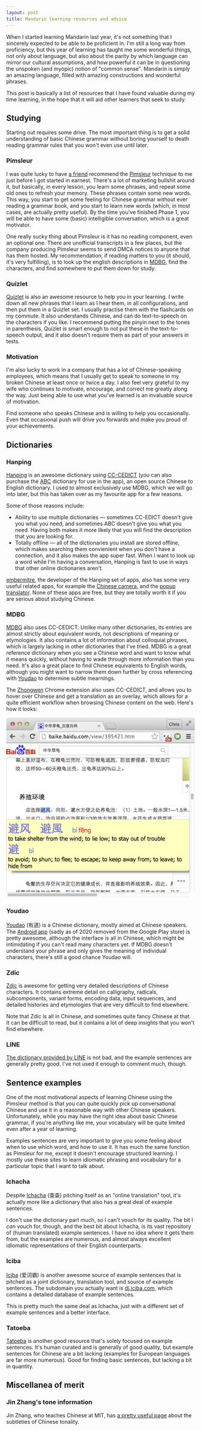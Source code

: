 ```yaml
---
layout: post
title: Mandarin learning resources and advice
---
```


When I started learning Mandarin last year, it's not something that I sincerely
expected to be able to be proficient in. I'm still a long way from proficiency,
but this year of learning has taught me some wonderful things, not only about
language, but also about the parity by which language can mirror our cultural
assumptions, and how powerful it can be in questioning the unspoken (and
myopic) notion of "common sense". Mandarin is simply an amazing language,
filled with amazing constructions and wonderful phrases.

This post is basically a list of resources that I have found valuable during my
time learning, in the hope that it will aid other learners that seek to study.

## Studying

Starting out requires some drive. The most important thing is to get a solid
understanding of basic Chinese grammar without boring yourself to death reading
grammar rules that you won't even use until later.

### Pimsleur

I was quite lucky to have [a friend][Carlos] recommend the
[Pimsleur][] technique to me just before I got started in earnest. There's a
lot of marketing bullshit around it, but basically, in every lesson, you learn
some phrases, and repeat some old ones to refresh your memory. These phrases
contain some new words. This way, you start to get some feeling for Chinese
grammar without ever reading a grammar book, and you start to learn new words
(which, in most cases, are actually pretty useful). By the time you've finished
Phase 1, you will be able to have some (basic) intelligible conversation, which
is a great motivator.

One really sucky thing about Pimsleur is it has no reading component, even an
optional one. There are unofficial transcripts in a few places, but the company
producing Pimsleur seems to send DMCA notices to anyone that has them hosted.
My recommendation, if reading matters to you (it should, it's very fulfilling),
is to look up the english descriptions in [MDBG][], find the characters, and
find somewhere to put them down for study.

### Quizlet

[Quizlet][] is also an awesome resource to help you in your learning. I write
down all new phrases that I learn as I hear them, in all configurations, and
then put them in a Quizlet set. I usually practise them with the flashcards on
my commute. It also understands Chinese, and can do text-to-speech on the
characters if you like. I recommend putting the pinyin next to the tones in
parenthesis, Quizlet is smart enough to not put these in the text-to-speech
output, and it also doesn't require them as part of your answers in tests.

### Motivation

I'm also lucky to work in a company that has a lot of Chinese-speaking
employees, which means that I usually get to speak to someone in my broken
Chinese at least once or twice a day. I also feel very grateful to my wife who
continues to motivate, encourage, and correct me greatly along the way. Just
being able to use what you've learned is an invaluable source of motivation.

Find someone who speaks Chinese and is willing to help you occasionally. Even
that occasional push will drive you forwards and make you proud of your
achievements.

## Dictionaries

### Hanping

[Hanping][] is an awesome dictionary using [CC-CEDICT][] (you can also purchase
the [ABC][] dictionary for use in the app), an open source Chinese to English
dictionary. I used to almost exclusively use MDBG, which we will go into later,
but this has taken over as my favourite app for a few reasons.

Some of those reasons include:

- Ability to use multiple dictionaries &mdash; sometimes CC-EDICT doesn't give
  you what you need, and sometimes ABC doesn't give you what you need. Having
  both makes it more likely that you will find the description that you are
  looking for.
- Totally offline &mdash; all of the dictionaries you install are stored
  offline, which makes searching them convienient when you don't have a
  connection, and it also makes the app super fast. When I want to look up a
  word while I'm having a conversation, Hanping is fast to use in ways that
  other online dictionaries aren't.

[embermitre][], the developer of the Hanping set of apps, also has some very
useful related apps, for example the [Chinese camera][], and the [popup
translator][]. None of these apps are free, but they are totally worth it if
you are serious about studying Chinese.

[Hanping]: https://play.google.com/store/apps/details?id=com.embermitre.hanping.app.pro
[embermitre]: https://play.google.com/store/apps/dev?id=4845954736942800726
[Chinese camera]: https://play.google.com/store/apps/details?id=com.embermitre.hanping.app.reader.pro
[popup translator]: https://play.google.com/store/apps/details?id=com.embermitre.hanping.app.popup
[ABC]: http://www.wenlin.com/abc

### MDBG

[MDBG][] also uses CC-CEDICT. Unlike many other dictionaries, its entries are
almost strictly about equivalent words, not descriptions of meaning or
etymologies. It also contains a lot of information about colloquial phrases,
which is largely lacking in other dictionaries that I've tried. MDBG is a great
reference dictionary when you see a Chinese word and want to know what it means
quickly, without having to wade through more information than you need. It's
also a great place to find Chinese equivalents to English words, although you
might want to narrow them down further by cross referencing with [Youdao][] to
determine subtle mearnings.

The [Zhongwen][] Chrome extension also uses CC-CEDICT, and allows you to hover
over Chinese and get a translation as an overlay, which allows for a quite
efficient workflow when browsing Chinese content on the web. Here's how it
looks:

![Zhongwen](/images/blog/chinese-proficiency/zhongwen.png)

### Youdao

[Youdao][] (有道) is a Chinese dictionary, mostly aimed at Chinese speakers.
The [Android app][Youdao Android app] (sadly as of 2020 removed from the Google
Play store) is pretty awesome, although the interface is all in Chinese, which
might be intimidating if you can't read many characters yet. If MDBG doesn't
understand your phrase and only gives the meaning of individual characters,
there's still a good chance Youdao will.

### Zdic

[Zdic][] is awesome for getting very detailed descriptions of Chinese
characters. It contains extreme detail on calligraphy, radicals, subcomponents,
variant forms, encoding data, input sequences, and detailed histories and
etymologies that are very difficult to find elsewhere.

Note that Zdic is all in Chinese, and sometimes quite fancy Chinese at that. It
can be difficult to read, but it contains a lot of deep insights that you won't
find elsewhere.

### LINE

[The dictionary provided by LINE][] is not bad, and the example sentences are
generally pretty good. I've not used it enough to comment much, though.

## Sentence examples

One of the most motivational aspects of learning Chinese using the Pimsleur
method is that you can quite quickly pick up conversational Chinese and use it
in a reasonable way with other Chinese speakers. Unfortunately, while you may
have the right idea about basic Chinese grammar, if you're anything like me,
your vocabulary will be quite limited even after a year of learning.

Examples sentences are very important to give you some feeling about when to
use which word, and how to use it. It has much the same function as Pimsleur
for me, except it doesn't encourage structured learning. I mostly use these
sites to learn idiomatic phrasing and vocabulary for a particular topic that I
want to talk about.

### Ichacha

Despite [Ichacha][] (查查) pitching itself as an "online translation" tool,
it's actually more like a dictionary that also has a great deal of example
sentences.

I don't use the dictionary part much, so I can't vouch for its quality. The bit
I *can* vouch for, though, and the best bit about Ichacha, is its vast
repository of (human translated) example sentences. I have no idea where it
gets them from, but the examples are numerous, and almost always excellent
idiomatic representations of their English counterparts.

### Iciba

[Iciba][] (爱词霸) is another awesome source of example sentences that is pitched as a
joint dictionary, translation tool, and source of example sentences. The
subdomain you actually want is [dj.iciba.com](http://dj.iciba.com), which
contains a detailed database of example sentences.

This is pretty much the same deal as Ichacha, just with a different set of
example sentences and a better interface.

### Tatoeba

[Tatoeba][] is another good resource that's solely focused on example
sentences. It's human curated and is generally of good quality, but example
sentences for Chinese are a bit lacking (examples for European languages are
far more numerous). Good for finding basic sentences, but lacking a bit in
quantity.

## Miscellanea of merit

### Jin Zhang's tone information

Jin Zhang, who teaches Chinese at MIT, has [a pretty useful page][tones] about
the subtleties of Chinese tonality.

[Pimsleur]: http://www.pimsleur.com/Learn-Chinese-Mandarin
[Quizlet]: http://quizlet.com
[MDBG]: http://www.mdbg.net
[Iciba]: http://www.iciba.com
[Tatoeba]: http://tatoeba.org
[Youdao]: http://www.youdao.com
[Youdao Android app]: http://m.youdao.com
[Zdic]: http://www.zdic.net
[Zhongwen]: https://chrome.google.com/webstore/detail/zhongwen-a-chinese-englis/kkmlkkjojmombglmlpbpapmhcaljjkde
[Carlos]: http://carloslima.name
[CC-CEDICT]: http://cc-cedict.org
[Ichacha]: http://www.ichacha.net
[The dictionary provided by LINE]: http://linedictionary.naver.com/dict.html
[tones]: http://web.mit.edu/jinzhang/www/pinyin/tones/
